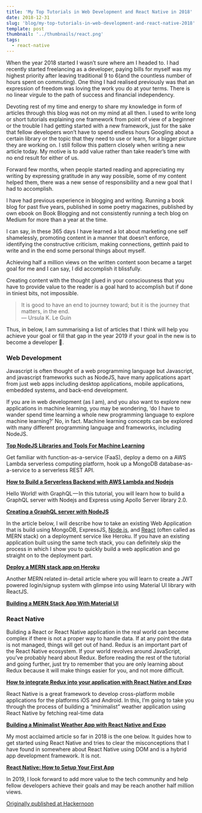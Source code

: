 ```yaml
---
title: 'My Top Tutorials in Web Development and React Native in 2018'
date: 2018-12-31
slug: 'blog/my-top-tutorials-in-web-development-and-react-native-2018'
template: post
thumbnail: '../thumbnails/react.png'
tags:
  - react-native
---
```


When the year 2018 started I wasn’t sure where am I headed to. I had recently started freelancing as a developer, paying bills for myself was my highest priority after leaving traditional 9 to 6(and the countless number of hours spent on commuting). One thing I had realised previously was that an expression of freedom was loving the work you do at your terms. There is no linear virgule to the path of success and financial independency.

Devoting rest of my time and energy to share my knowledge in form of articles through this blog was not on my mind at all then. I used to write long or short tutorials explaining one framework from point of view of a beginner or the trouble I had getting started with a new framework, just for the sake that fellow developers won’t have to spend endless hours Googling about a certain library or the topic that they need to use or learn, for a bigger picture they are working on. I still follow this pattern closely when writing a new article today. My motive is to add value rather than take reader’s time with no end result for either of us.

Forward few months, when people started reading and appreciating my writing by expressing gratitude in any way possible, some of my content helped them, there was a new sense of responsibility and a new goal that I had to accomplish.

I have had previous experience in blogging and writing. Running a book blog for past five years, published in some poetry magazines, published by own ebook on Book Blogging and not consistently running a tech blog on Medium for more than a year at the time.

I can say, in these 365 days I have learned a lot about marketing one self shamelessly, promoting content in a manner that doesn’t enforce, identifying the constructive criticism, making connections, gettinh paid to write and in the end some personal things about myself.

Achieving half a million views on the written content soon became a target goal for me and I can say, I did accomplish it blissfully.

Creating content with the thought glued in your consciousness that you have to provide value to the reader is a goal hard to accomplish but if done in tiniest bits, not impossible.

> It is good to have an end to journey toward; but it is the journey that matters, in the end.  
> ― Ursula K. Le Guin

Thus, in below, I am summarising a list of articles that I think will help you achieve your goal or fill that gap in the year 2019 if your goal in the new is to become a developer 🎉.

### **Web Development**

Javascript is often thought of a web programming language but Javascript, and javascript frameworks such as NodeJS, have many applications apart from just web apps including desktop applications, mobile applications, embedded systems, and back-end development.

If you are in web development (as I am), and you also want to explore new applications in machine learning, you may be wondering, ‘do I have to wander spend time learning a whole new programming language to explore machine learning?’ No, in fact. Machine learning concepts can be explored with many different programming language and frameworks, including NodeJS.

[**Top NodeJS Libraries and Tools For Machine Learning**](https://medium.com/crowdbotics/top-nodejs-libraries-and-tools-for-machine-learning-ae0c106c9a69)

Get familiar with function-as-a-service (FaaS), deploy a demo on a AWS Lambda serverless computing platform, hook up a MongoDB database-as-a-service to a serverless REST API.

[**How to Build a Serverless Backend with AWS Lambda and Nodejs**](https://medium.com/crowdbotics/how-to-build-a-serverless-backend-with-aws-lambda-and-nodejs-e0d1257086b4)

Hello World! with GraphQL — In this tutorial, you will learn how to build a GraphQL server with Nodejs and Express using Apollo Server library 2.0.

[**Creating a GraphQL server with NodeJS**](https://medium.com/crowdbotics/creating-a-graphql-server-with-nodejs-ef9814a7e0e6)

In the article below, I will describe how to take an existing Web Application that is build using MongoDB, ExpressJS, [Node.js](http://crowdbotics.com/build/node-js?utm_source=medium&utm_campaign=nodeh&utm_medium=node&utm_content=mern), and [React](https://www.crowdbotics.com/build/react) (often called as MERN stack) on a deployment service like Heroku. If you have an existing application built using the same tech stack, you can definitely skip the process in which I show you to quickly build a web application and go straight on to the deployment part.

[**Deploy a MERN stack app on Heroku**](https://medium.com/crowdbotics/deploy-a-mern-stack-app-on-heroku-b0c255744a70)

Another MERN related in-detail article where you will learn to create a JWT powered login/signup system with glimpse into using Material UI library with ReactJS.

[**Building a MERN Stack App With Material UI**](https://medium.com/crowdbotics/building-a-mern-stack-app-with-material-ui-33ff8ca4da01)

### React Native

Building a React or React Native application in the real world can become complex if there is not a proper way to handle data. If at any point the data is not managed, things will get out of hand. Redux is an important part of the React Native ecosystem. If your world revolves around JavaScript, you’ve probably heard about Redux. Before reading the rest of the tutorial and going further, just try to remember that you are only learning about Redux because it will make things easier for you, and not more difficult.

[**How to integrate Redux into your application with React Native and Expo**](https://medium.freecodecamp.org/how-to-integrate-redux-into-your-application-with-react-native-and-expo-ec37c9ca6033)

React Native is a great framework to develop cross-platform mobile applications for the platforms iOS and Android. In this, I’m going to take you through the process of building a “minimalist” weather application using React Native by fetching real-time data

[**Building a Minimalist Weather App with React Native and Expo**](https://blog.expo.io/building-a-minimalist-weather-app-with-react-native-and-expo-fe7066e02c09)

My most acclaimed article so far in 2018 is the one below. It guides how to get started using React Native and tries to clear the misconceptions that I have found in somewhere about React Native using DOM and is a hybrid app development framework. It is not.

[**React Native: How to Setup Your First App**](https://hackernoon.com/react-native-how-to-setup-your-first-app-a36c450a8a2f)

In 2019, I look forward to add more value to the tech community and help fellow developers achieve their goals and may be reach another half million views.

[Originally published at Hackernoon](https://medium.com/hackernoon/my-top-tutorials-in-web-development-and-react-native-in-2018-627da9e0481f)

